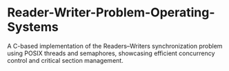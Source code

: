 # Reader-Writer-Problem-Operating-Systems
A C-based implementation of the Readers–Writers synchronization problem using POSIX threads and semaphores, showcasing efficient concurrency control and critical section management.
